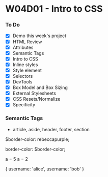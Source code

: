 # W04D01 - Intro to CSS

### To Do
* [x] Demo this week's project
* [x] HTML Review
* [x] Attributes
* [x] Semantic Tags
* [x] Intro to CSS
* [x] Inline styles
* [x] Style element
* [x] Selectors
* [x] DevTools
* [x] Box Model and Box Sizing
* [x] External Stylesheets
* [x] CSS Resets/Normalize
* [x] Specificity

### Semantic Tags
* article, aside, header, footer, section

$border-color: rebeccapurple;

border-color: $border-color;


a = 5
a = 2

{
  username: 'alice',
  username: 'bob'
}



